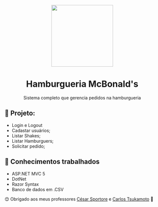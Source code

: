 <p align="center">
  <img src="https://raw.githubusercontent.com/amadorsenai/Site-Hamburgueria-Mc-Bonald-s-/master/Refs/hamburgueria/img/logotipo_mcbonalds.png" height="200px" />  
</p>

<h1 align="center"> Hamburgueria McBonald's </h1>
<p align="center"> Sistema completo que gerencia pedidos na hamburgueria </p>


## 📝 Projeto:
- Login e Logout
- Cadastar usuários;
- Listar Shakes;
- Listar Hamburguers;
- Solicitar pedido;

## 🧠 Conhecimentos trabalhados
- ASP.NET MVC 5 
- DotNet
- Razor Syntax
- Banco de dados em .CSV

😊 Obrigado aos meus professores [César Sportore](https://www.linkedin.com/in/cesar-sportore/) e [Carlos Tsukamoto](https://github.com/TsukamotoCarlos) 💜 


